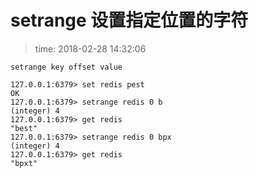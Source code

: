 # setrange 设置指定位置的字符
>time: 2018-02-28 14:32:06

```
setrange key offset value
```

```
127.0.0.1:6379> set redis pest
OK
127.0.0.1:6379> setrange redis 0 b
(integer) 4
127.0.0.1:6379> get redis
"best"
127.0.0.1:6379> setrange redis 0 bpx
(integer) 4
127.0.0.1:6379> get redis
"bpxt"
```